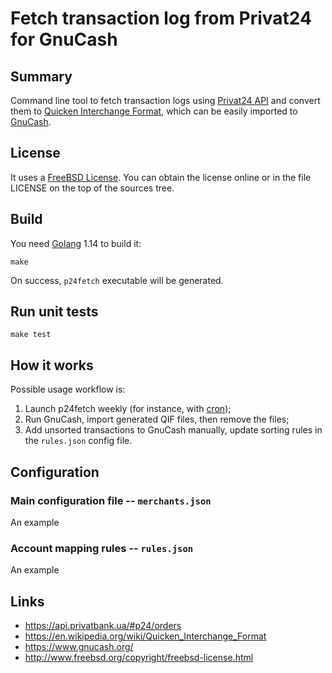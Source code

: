 # Fetch transaction log from Privat24 for GnuCash

## Summary

Command line tool to fetch transaction logs using
[Privat24 API](https://api.privatbank.ua/#p24/orders) and
convert them to
[Quicken Interchange Format](https://en.wikipedia.org/wiki/Quicken_Interchange_Format),
which can be easily imported to [GnuCash](https://www.gnucash.org/).

## License

It uses a [FreeBSD License](http://www.freebsd.org/copyright/freebsd-license.html).
You can obtain the license online or in the file LICENSE on
the top of the sources tree.

## Build

You need [Golang](https://golang.org/) 1.14 to build it:

```
make
```

On success, `p24fetch` executable will be generated.

## Run unit tests

```
make test
```

## How it works

Possible usage workflow is:

1. Launch p24fetch weekly (for instance, with [cron](https://en.wikipedia.org/wiki/Cron));
2. Run GnuCash, import generated QIF files, then remove the files;
3. Add unsorted transactions to GnuCash manually,
 update sorting rules in the `rules.json` config file.

## Configuration

### Main configuration file -- `merchants.json`

An example

### Account mapping rules -- `rules.json`

An example

## Links

* https://api.privatbank.ua/#p24/orders
* https://en.wikipedia.org/wiki/Quicken_Interchange_Format
* https://www.gnucash.org/
* http://www.freebsd.org/copyright/freebsd-license.html
